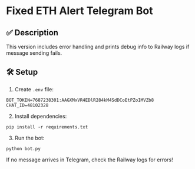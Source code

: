 # Fixed ETH Alert Telegram Bot

## ✅ Description
This version includes error handling and prints debug info to Railway logs if message sending fails.

## 🛠 Setup
1. Create `.env` file:
```
BOT_TOKEN=7687238301:AAGXMxVR4EDlR284kM4SdDCoEtPZoIMVZb8
CHAT_ID=48102328
```

2. Install dependencies:
```
pip install -r requirements.txt
```

3. Run the bot:
```
python bot.py
```

If no message arrives in Telegram, check the Railway logs for errors!
